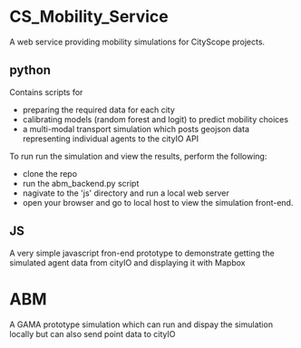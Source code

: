 # CS_Mobility_Service
A web service providing mobility simulations for CityScope projects.

## python
Contains scripts for 
- preparing the required data for each city
- calibrating models (random forest and logit) to predict mobility choices
- a multi-modal transport simulation which posts geojson data representing individual agents to the cityIO API

To run run the simulation and view the results, perform the following:
- clone the repo
- run the abm_backend.py script
- nagivate to the 'js' directory and run a local web server
- open your browser and go to local host to view the simulation front-end.

## JS
A very simple javascript fron-end prototype to demonstrate getting the simulated agent data from cityIO and displaying it with Mapbox

# ABM
A GAMA prototype simulation which can run and dispay the simulation locally but can also send point data to cityIO


